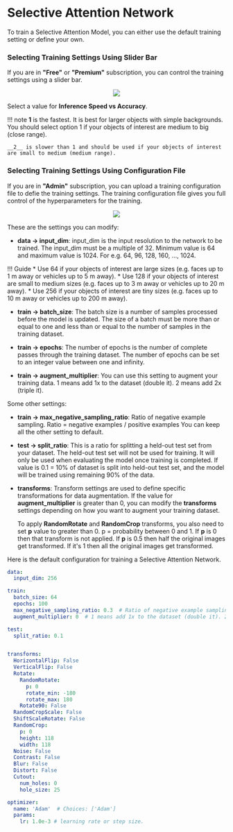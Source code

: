 # Selective Attention Network

To train a Selective Attention Model, you can either use the default training setting or define your own.

### Selecting Training Settings Using Slider Bar

If you are in __"Free"__ or __"Premium"__ subscription, you can control the training settings using a slider bar.

<p align="center">
<img src="../img/console/AI Models/Training-Config-SliderBar.png">
</p>

Select a value for __Inference Speed vs Accuracy__. 

!!! note
    __1__ is the fastest. It is best for larger objects with simple backgrounds. You should select option 1 if your objects of interest are medium to big (close range).

    __2__ is slower than 1 and should be used if your objects of interest are small to medium (medium range).


### Selecting Training Settings Using Configuration File

If you are in __"Admin"__ subscription, you can upload a training configuration file to defie the training settings. The training configuration file gives you full control of the hyperparameters for the training.

<p align="center">
  <img src="../img/console/AI Models/Training-Config-Upload.png">
</p>

These are the settings you can modify:

* __data -> input_dim__: input_dim is the input resolution to the network to be trained. The input_dim must be a multiple of 32. Minimum value is 64 and maximum value is 1024. For e.g. 64, 96, 128, 160, ..., 1024.

!!! Guide
    * Use 64 if your objects of interest are large sizes (e.g. faces up to 1 m away or vehicles up to 5 m away).
    * Use 128 if your objects of interest are small to medium sizes (e.g. faces up to 3 m away or vehicles up to 20 m away).
    * Use 256 if your objects of interest are tiny sizes (e.g. faces up to 10 m away or vehicles up to 200 m away).

* __train -> batch_size__: The batch size is a number of samples processed before the model is updated. The size of a batch must be more than or equal to one and less than or equal to the number of samples in the training dataset.

* __train -> epochs__: The number of epochs is the number of complete passes through the training dataset.  The number of epochs can be set to an integer value between one and infinity.

* __train -> augment_multiplier__: You can use this setting to augment your training data. 1 means add 1x to the dataset (double it). 2 means add 2x (triple it).

Some other settings:

* __train -> max_negative_sampling_ratio__: Ratio of negative example sampling. Ratio = negative examples / positive examples
You can keep all the other setting to default.

* __test -> split_ratio__: This is a ratio for splitting a held-out test set from your dataset. The held-out test set will not be used for training. It will only be used when evaluating the model once training is completed. If value is 0.1 = 10% of dataset is split into held-out test set, and the model will be trained using remaining 90% of the data.

* __transforms__: Transform settings are used to define specific transformations for data augmentation. If the value for __augment_multiplier__ is greater than 0, you can modify the __transforms__ settings depending on how you want to augment your training dataset.

    To apply __RandomRotate__ and __RandomCrop__ transforms, you also need to set __p__ value to greater than 0.
p = probability between 0 and 1. If __p__ is 0 then that transform is not applied. If __p__ is 0.5 then half the original images get transformed. If it's 1 then all the original images get transformed.

Here is the default configuration for training a Selective Attention Network. 



``` yml
data:
  input_dim: 256

train:
  batch_size: 64
  epochs: 100
  max_negative_sampling_ratio: 0.3  # Ratio of negative example sampling. Ratio = negative examples / positive examples
  augment_multiplier: 0  # 1 means add 1x to the dataset (double it). 2 means add 2x (triple it).

test:
  split_ratio: 0.1


transforms:
  HorizontalFlip: False
  VerticalFlip: False
  Rotate:
    RandomRotate:
      p: 0
      rotate_min: -180
      rotate_max: 180
    Rotate90: False
  RandomCropScale: False
  ShiftScaleRotate: False
  RandomCrop:
    p: 0
    height: 118
    width: 118
  Noise: False
  Contrast: False
  Blur: False
  Distort: False
  Cutout:
    num_holes: 0
    hole_size: 25

optimizer:
  name: 'Adam'  # Choices: ['Adam']
  params:
    lr: 1.0e-3 # learning rate or step size.
```
